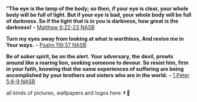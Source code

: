 **“The eye is the lamp of the body; so then, if your eye is clear, your whole body will be full of light. But if your eye is bad, your whole body will be full of darkness. So if the light that is in you is darkness, how great is the darkness!**
– [Matthew 6:22-23 NASB](https://www.biblegateway.com/passage/?search=Matthew+6%3A22-23&version=NASB,KJV)

**Turn my eyes away from looking at what is worthless, And revive me in Your ways.**
– [Psalm 119:37 NASB](https://www.biblegateway.com/passage/?search=Psalm+119%3A37&version=NASB,KJV)

**Be of sober spirit, be on the alert. Your adversary, the devil, prowls around like a roaring lion, seeking someone to devour. So resist him, firm in your faith, knowing that the same experiences of suffering are being accomplished by your brothers and sisters who are in the world.**
– [1 Peter 5:8-9 NASB](https://www.biblegateway.com/passage/?search=1+Peter+5%3A8-9&version=NASB,KJV)

all kinds of pictures, wallpapers and logos here ✝️💖